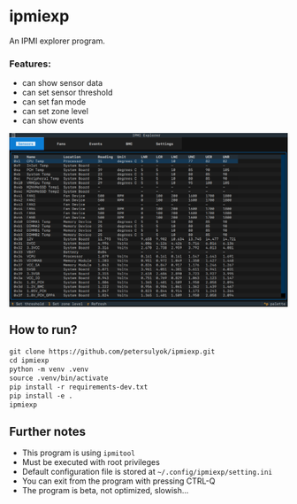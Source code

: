 # ipmiexp
An IPMI explorer program.

### Features:
  - can show sensor data
  - can set sensor threshold
  - can set fan mode
  - can set zone level
  - can show events

 <img src="https://github.com/petersulyok/ipmiexp/raw/main/doc/ipmiexp.png" align="center" width="800">

## How to run?

```
git clone https://github.com/petersulyok/ipmiexp.git
cd ipmiexp
python -m venv .venv
source .venv/bin/activate
pip install -r requirements-dev.txt
pip install -e .
ipmiexp 
```

## Further notes
- This program is using `ipmitool` 
- Must be executed with root privileges
- Default configuration file is stored at `~/.config/ipmiexp/setting.ini`
- You can exit from the program with pressing CTRL-Q
- The program is beta, not optimized, slowish... 